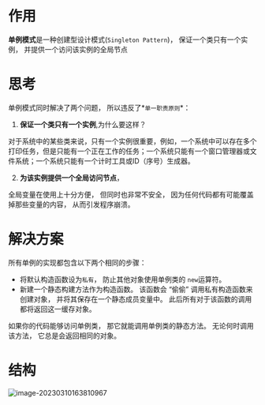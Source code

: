 # 作用

**单例模式**是一种创建型设计模式(`Singleton Pattern`)， 保证一个类只有一个实例， 并提供一个访问该实例的全局节点

# 思考

单例模式同时解决了两个问题， 所以违反了*`单一职责原则`*：

1. **保证一个类只有一个实例**,为什么要这样？

对于系统中的某些类来说，只有一个实例很重要，例如，一个系统中可以存在多个打印任务，但是只能有一个正在工作的任务；一个系统只能有一个窗口管理器或文件系统；一个系统只能有一个计时工具或ID（序号）生成器。

2. **为该实例提供一个全局访问节点**，

全局变量在使用上十分方便， 但同时也非常不安全， 因为任何代码都有可能覆盖掉那些变量的内容， 从而引发程序崩溃。

# 解决方案

所有单例的实现都包含以下两个相同的步骤：

- 将默认构造函数设为`私有`， 防止其他对象使用单例类的 `new`运算符。
- 新建一个静态构建方法作为构造函数。 该函数会 “偷偷” 调用私有构造函数来创建对象， 并将其保存在一个静态成员变量中。 此后所有对于该函数的调用都将返回这一缓存对象。

如果你的代码能够访问单例类， 那它就能调用单例类的静态方法。 无论何时调用该方法， 它总是会返回相同的对象。

# 结构

![image-20230310163810967](https://img2023.cnblogs.com/blog/3010963/202303/3010963-20230310163824368-1403901819.png)